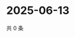 # 2025-06-13

共 0 条

<!-- BEGIN ZHIHUQUESTIONS -->
<!-- 最后更新时间 Fri Jun 13 2025 18:12:54 GMT+0800 (China Standard Time) -->

<!-- END ZHIHUQUESTIONS -->
